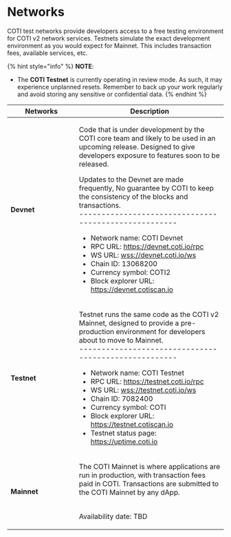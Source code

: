 # Networks

COTI test networks provide developers access to a free testing environment for COTI v2 network services. Testnets simulate the exact development environment as you would expect for Mainnet. This includes transaction fees, available services, etc.

{% hint style="info" %}
**NOTE**:&#x20;

* The **COTI Testnet** is currently operating in review mode. As such, it may experience unplanned resets. Remember to back up your work regularly and avoid storing any sensitive or confidential data.
{% endhint %}

<table><thead><tr><th width="143">Networks</th><th>Description</th></tr></thead><tbody><tr><td><strong>Devnet</strong></td><td><p>Code that is under development by the COTI core team and likely to be used in an upcoming release. Designed to give developers  exposure to features soon to be released. </p><p>Updates to the Devnet are made frequently, No guarantee by COTI to keep the consistency of the blocks and transactions.<br>-----------------------------------------------------</p><ul><li>Network name: COTI Devnet</li><li>RPC URL: <a href="https://devnet.coti.io/rpc">https://devnet.coti.io/rpc</a></li><li>WS URL: <a href="wss://devnet.coti.io/ws">wss://devnet.coti.io/ws</a></li><li>Chain ID: 13068200</li><li>Currency symbol: COTI2</li><li>Block explorer URL: <a href="https://devnet.cotiscan.io">https://devnet.cotiscan.io</a></li></ul></td></tr><tr><td><strong>Testnet</strong></td><td><p>Testnet runs the same code as the COTI v2 Mainnet, designed to provide a pre-production environment for developers about to move to Mainnet.<br>-----------------------------------------------------</p><ul><li>Network name: COTI Testnet</li><li>RPC URL: <a href="https://testnet.coti.io/rpc">https://testnet.coti.io/rpc</a></li><li>WS URL: <a href="wss://testnet.coti.io/ws">wss://testnet.coti.io/ws</a></li><li>Chain ID: 7082400</li><li>Currency symbol: COTI</li><li>Block explorer URL: <a href="https://testnet.cotiscan.io">https://testnet.cotiscan.io</a></li><li>Testnet status page: <a href="https://uptime.coti.io/">https://uptime.coti.io</a></li></ul></td></tr><tr><td><strong>Mainnet</strong></td><td><p>The COTI Mainnet is where applications are run in production, with transaction fees paid in COTI. Transactions are submitted to the COTI Mainnet by any dApp.</p><p><br>Availability date: TBD</p></td></tr></tbody></table>
